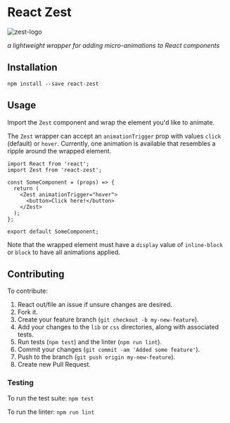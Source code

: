 # React Zest
![zest-logo](https://s3.amazonaws.com/react-zest/zest.png)

 _a lightweight wrapper for adding micro-animations to React components_

## Installation

```
npm install --save react-zest
```

## Usage

Import the `Zest` component and wrap the element you'd like to animate.

The `Zest` wrapper can accept an `animationTrigger` prop with values `click` (default) or `hover`. Currently, one animation is available that resembles a ripple around the wrapped element.

```
import React from 'react';
import Zest from 'react-zest';

const SomeComponent = (props) => {
  return (
    <Zest animationTrigger="hover">
      <button>Click here!</button>
    </Zest>
  );
};

export default SomeComponent;
```

Note that the wrapped element must have a `display` value of `inline-block` or `block` to have all animations applied.

## Contributing

To contribute:

1. React out/file an issue if unsure changes are desired.
1. Fork it.
1. Create your feature branch (`git checkout -b my-new-feature`).
1. Add your changes to the `lib` or `css` directories, along with associated tests.
1. Run tests (`npm test`) and the linter (`npm run lint`).
1. Commit your changes (`git commit -am 'Added some feature'`).
1. Push to the branch (`git push origin my-new-feature`).
1. Create new Pull Request.

### Testing

To run the test suite: `npm test`

To run the linter: `npm run lint`

